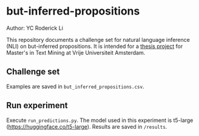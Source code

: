 # but-inferred-propositions
Author: YC Roderick Li

This repository documents a challenge set for natural language inference (NLI) on but-inferred propositions. It is intended for a [thesis project](https://drive.google.com/drive/folders/1v6GDidodPT0KbXSuggdAH-DSzM3KDNVz) for Master's in Text Mining at Vrije Universiteit Amsterdam.

## Challenge set
Examples are saved in `but_inferred_propositions.csv`.

## Run experiment
Execute `run_predictions.py`. The model used in this experiment is t5-large (https://huggingface.co/t5-large).
Results are saved in `/results`.
